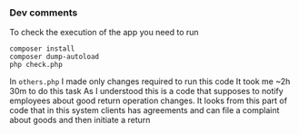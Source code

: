 ### Dev comments

To check the execution of the app you need to run 
```
composer install
composer dump-autoload
php check.php 
```

In `others.php` I made only changes required to run this code
It took me ~2h 30m to do this task
As I understood this is a code that supposes to notify employees about good return operation changes.
It looks from this part of code that in this system clients has agreements and can file a complaint about goods and then initiate a return
